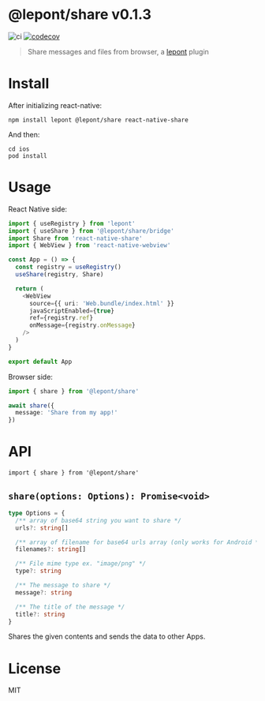 # @lepont/share v0.1.3

![ci](https://github.com/kt3k/lepont-share/workflows/ci/badge.svg?)
[![codecov](https://codecov.io/gh/kt3k/lepont-share/branch/master/graph/badge.svg)](https://codecov.io/gh/kt3k/lepont-share)

> Share messages and files from browser, a [lepont][] plugin

# Install

After initializing react-native:

```
npm install lepont @lepont/share react-native-share
```

And then:

```
cd ios
pod install
```

# Usage

React Native side:

```ts
import { useRegistry } from 'lepont'
import { useShare } from '@lepont/share/bridge'
import Share from 'react-native-share'
import { WebView } from 'react-native-webview'

const App = () => {
  const registry = useRegistry()
  useShare(registry, Share)

  return (
    <WebView
      source={{ uri: 'Web.bundle/index.html' }}
      javaScriptEnabled={true}
      ref={registry.ref}
      onMessage={registry.onMessage}
    />
  )
}

export default App
```

Browser side:

```ts
import { share } from '@lepont/share'

await share({
  message: 'Share from my app!'
})
```

# API

```
import { share } from '@lepont/share'
```

## `share(options: Options): Promise<void>`

```ts
type Options = {
  /** array of base64 string you want to share */
  urls?: string[]

  /** array of filename for base64 urls array (only works for Android */
  filenames?: string[]

  /** File mime type ex. "image/png" */
  type?: string

  /** The message to share */
  message?: string

  /** The title of the message */
  title?: string
}
```

Shares the given contents and sends the data to other Apps.

# License

MIT

[lepont]: https://github.com/kt3k/lepont
[react-native]: https://reactnative.dev/
